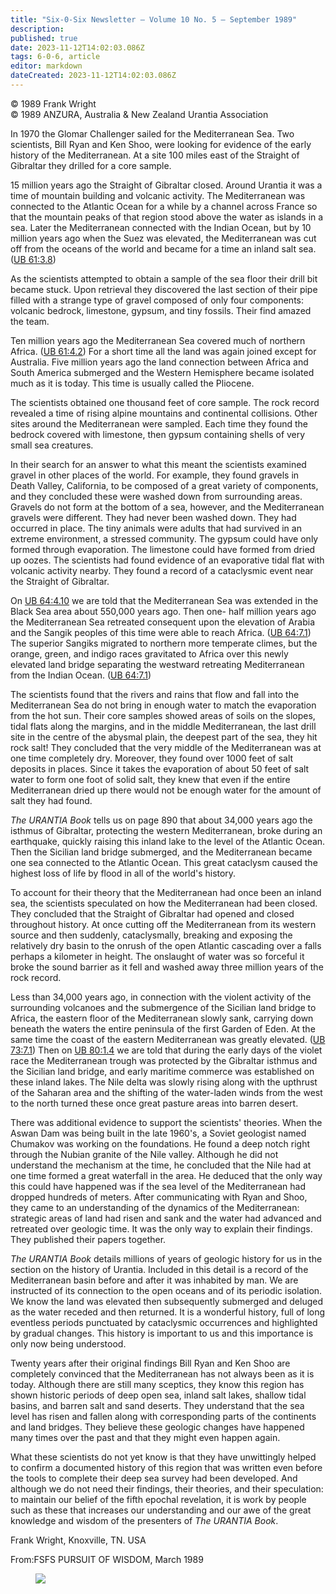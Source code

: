```yaml
---
title: "Six-0-Six Newsletter — Volume 10 No. 5 — September 1989"
description: 
published: true
date: 2023-11-12T14:02:03.086Z
tags: 6-0-6, article
editor: markdown
dateCreated: 2023-11-12T14:02:03.086Z
---
```


<p class="v-card v-sheet theme--light gray lighten-3 px-2 py-1">© 1989 Frank Wright<br>© 1989 ANZURA, Australia & New Zealand Urantia Association</p>

In 1970 the Glomar Challenger sailed for the Mediterranean Sea. Two scientists, Bill Ryan and Ken Shoo, were looking for evidence of the early history of the Mediterranean. At a site 100 miles east of the Straight of Gibraltar they drilled for a core sample.

15 million years ago the Straight of Gibraltar closed. Around Urantia it was a time of mountain building and volcanic activity. The Mediterranean was connected to the Atlantic Ocean for a while by a channel across France so that the mountain peaks of that region stood above the water as islands in a sea. Later the Mediterranean connected with the Indian Ocean, but by 10 million years ago when the Suez was elevated, the Mediterranean was cut off from the oceans of the world and became for a time an inland salt sea. ([UB 61:3.8](/en/The_Urantia_Book/61#p3_8))

As the scientists attempted to obtain a sample of the sea floor their drill bit became stuck. Upon retrieval they discovered the last section of their pipe filled with a strange type of gravel composed of only four components: volcanic bedrock, limestone, gypsum, and tiny fossils. Their find amazed the team.

Ten million years ago the Mediterranean Sea covered much of northern Africa. ([UB 61:4.2](/en/The_Urantia_Book/61#p4_2)) For a short time all the land was again joined except for Australia. Five million years ago the land connection between Africa and South America submerged and the Western Hemisphere became isolated much as it is today. This time is usually called the Pliocene.

The scientists obtained one thousand feet of core sample. The rock record revealed a time of rising alpine mountains and continental collisions. Other sites around the Mediterranean were sampled. Each time they found the bedrock covered with limestone, then gypsum containing shells of very small sea creatures.

In their search for an answer to what this meant the scientists examined gravel in other places of the world. For example, they found gravels in Death Valley, California, to be composed of a great variety of components, and they concluded these were washed down from surrounding areas. Gravels do not form at the bottom of a sea, however, and the Mediterranean gravels were different. They had never been washed down. They had occurred in place. The tiny animals were adults that had survived in an extreme environment, a stressed community. The gypsum could have only formed through evaporation. The limestone could have formed from dried up oozes. The scientists had found evidence of an evaporative tidal flat with volcanic activity nearby. They found a record of a cataclysmic event near the Straight of Gibraltar.

On [UB 64:4.10](/en/The_Urantia_Book/64#p4_10) we are told that the Mediterranean Sea was extended in the Black Sea area about 550,000 years ago. Then one- half million years ago the Mediterranean Sea retreated consequent upon the elevation of Arabia and the Sangik peoples of this time were able to reach Africa. ([UB 64:7.1](/en/The_Urantia_Book/64#p7_1)) The superior Sangiks migrated to northern more temperate climes, but the orange, green, and indigo races gravitated to Africa over this newly elevated land bridge separating the westward retreating Mediterranean from the Indian Ocean. ([UB 64:7.1](/en/The_Urantia_Book/64#p7_1))

The scientists found that the rivers and rains that flow and fall into the Mediterranean Sea do not bring in enough water to match the evaporation from the hot sun. Their core samples showed areas of soils on the slopes, tidal flats along the margins, and in the middle Mediterranean, the last drill site in the centre of the abysmal plain, the deepest part of the sea, they hit rock salt! They concluded that the very middle of the Mediterranean was at one time completely dry. Moreover, they found over 1000 feet of salt deposits in places. Since it takes the evaporation of about 50 feet of salt water to form one foot of solid salt, they knew that even if the entire Mediterranean dried up there would not be enough water for the amount of salt they had found.

_The URANTIA Book_ tells us on page 890 that about 34,000 years ago the isthmus of Gibraltar, protecting the western Mediterranean, broke during an earthquake, quickly raising this inland lake to the level of the Atlantic Ocean. Then the Sicilian land bridge submerged, and the Mediterranean became one sea connected to the Atlantic Ocean. This great cataclysm caused the highest loss of life by flood in all of the world's history.

To account for their theory that the Mediterranean had once been an inland sea, the scientists speculated on how the Mediterranean had been closed. They concluded that the Straight of Gibraltar had opened and closed throughout history. At once cutting off the Mediterranean from its western source and then suddenly, cataclysmally, breaking and exposing the relatively dry basin to the onrush of the open Atlantic cascading over a falls perhaps a kilometer in height. The onslaught of water was so forceful it broke the sound barrier as it fell and washed away three million years of the rock record.

Less than 34,000 years ago, in connection with the violent activity of the surrounding volcanoes and the submergence of the Sicilian land bridge to Africa, the eastern floor of the Mediterranean slowly sank, carrying down beneath the waters the entire peninsula of the first Garden of Eden. At the same time the coast of the eastern Mediterranean was greatly elevated. ([UB 73:7.1](/en/The_Urantia_Book/73#p7_1)) Then on [UB 80:1.4](/en/The_Urantia_Book/80#p1_4) we are told that during the early days of the violet race the Mediterranean trough was protected by the Gibraltar isthmus and the Sicilian land bridge, and early maritime commerce was established on these inland lakes. The Nile delta was slowly rising along with the upthrust of the Saharan area and the shifting of the water-laden winds from the west to the north turned these once great pasture areas into barren desert.

There was additional evidence to support the scientists' theories. When the Aswan Dam was being built in the late 1960's, a Soviet geologist named Chumakov was working on the foundations. He found a deep notch right through the Nubian granite of the Nile valley. Although he did not understand the mechanism at the time, he concluded that the Nile had at one time formed a great waterfall in the area. He deduced that the only way this could have happened was if the sea level of the Mediterranean had dropped hundreds of meters. After communicating with Ryan and Shoo, they came to an understanding of the dynamics of the Mediterranean: strategic areas of land had risen and sank and the water had advanced and retreated over geologic time. It was the only way to explain their findings. They published their papers together.

_The URANTIA Book_ details millions of years of geologic history for us in the section on the history of Urantia. Included in this detail is a record of the Mediterranean basin before and after it was inhabited by man. We are instructed of its connection to the open oceans and of its periodic isolation. We know the land was elevated then subsequently submerged and deluged as the water receded and then returned. It is a wonderful history, full of long eventless periods punctuated by cataclysmic occurrences and highlighted by gradual changes. This history is important to us and this importance is only now being understood.

Twenty years after their original findings Bill Ryan and Ken Shoo are completely convinced that the Mediterranean has not always been as it is today. Although there are still many sceptics, they know this region has shown historic periods of deep open sea, inland salt lakes, shallow tidal basins, and barren salt and sand deserts. They understand that the sea level has risen and fallen along with corresponding parts of the continents and land bridges. They believe these geologic changes have happened many times over the past and that they might even happen again.

What these scientists do not yet know is that they have unwittingly helped to confirm a documented history of this region that was written even before the tools to complete their deep sea survey had been developed. And although we do not need their findings, their theories, and their speculation: to maintain our belief of the fifth epochal revelation, it is work by people such as these that increases our understanding and our awe of the great knowledge and wisdom of the presenters of _The URANTIA Book_.

Frank Wright, Knoxville, TN. USA

From:FSFS PURSUIT OF WISDOM, March 1989

<figure id="Figure_2" class="image urantiapedia" alt="Mediterranean">
<img src="/image/article/606/Mediterranean.jpg">
</figure>